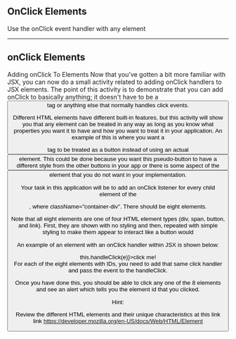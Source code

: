 OnClick Elements
--------------

Use the onClick event handler with any element


--------------------

onClick Elements
--------------------

Adding onClick To Elements
Now that you’ve gotten a bit more familiar with JSX, you can now do a small activity related to adding onClick handlers to JSX elements. The point of this activity is to demonstrate that you can add onClick to basically anything; it doesn't have to be a <button> tag or anything else that normally handles click events.

Different HTML elements have different built-in features, but this activity will show you that any element can be treated in any way as long as you know what properties you want it to have and how you want to treat it in your application. An example of this is where you want a <div> tag to be treated as a button instead of using an actual <button> element. This could be done because you want this pseudo-button to have a different style from the other buttons in your app or there is some aspect of the <button> element that you do not want in your implementation.

Your task in this application will be to add an onClick listener for every child element of the <div>, where className="container-div". There should be eight elements.

Note that all eight elements are one of four HTML element types (div, span, button, and link). First, they are shown with no styling and then, repeated with simple styling to make them appear to interact like a button would

An example of an element with an onClick handler within JSX is shown below:

<div onClick={(e) => this.handleClick(e)}>click me!</div>
For each of the eight elements with IDs, you need to add that same click handler and pass the event to the handleClick.

Once you have done this, you should be able to click any one of the 8 elements and see an alert which tells you the element id that you clicked.

Hint:

Review the different HTML elements and their unique characteristics at this link link
https://developer.mozilla.org/en-US/docs/Web/HTML/Element
